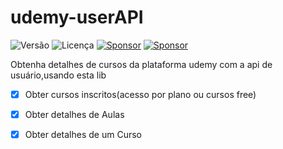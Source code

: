 # udemy-userAPI


![Versão](https://img.shields.io/badge/version-0.2.4-orange)
![Licença](https://img.shields.io/badge/license-MIT-orange)
[![Sponsor](https://img.shields.io/badge/💲Donate-yellow)](https://apoia.se/paulocesar-dev404)
[![Sponsor](https://img.shields.io/badge/Documentation-green)](https://github.com/PauloCesar-dev404/udemy-userAPI/wiki)


Obtenha detalhes de cursos da plataforma udemy com a api de usuário,usando esta lib


- [x] Obter cursos inscritos(acesso por plano ou cursos free)
- [x] Obter detalhes de Aulas
- [x] Obter detalhes de um Curso

